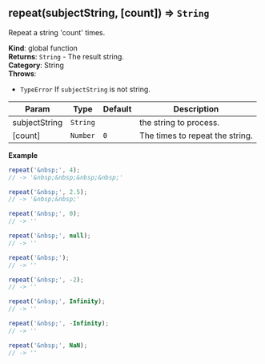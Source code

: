 <a name="repeat"></a>

## repeat(subjectString, [count]) ⇒ <code>String</code>
Repeat a string 'count' times.

**Kind**: global function  
**Returns**: <code>String</code> - The result string.  
**Category**: String  
**Throws**:

- <code>TypeError</code> If `subjectString` is not string.


| Param | Type | Default | Description |
| --- | --- | --- | --- |
| subjectString | <code>String</code> |  | the string to process. |
| [count] | <code>Number</code> | <code>0</code> | The times to repeat the string. |

**Example**  
```js
repeat('&nbsp;', 4);
// -> '&nbsp;&nbsp;&nbsp;&nbsp;'

repeat('&nbsp;', 2.5);
// -> '&nbsp;&nbsp;'

repeat('&nbsp;', 0);
// -> ''

repeat('&nbsp;', null);
// -> ''

repeat('&nbsp;');
// -> ''

repeat('&nbsp;', -2);
// -> ''

repeat('&nbsp;', Infinity);
// -> ''

repeat('&nbsp;', -Infinity);
// -> ''

repeat('&nbsp;', NaN);
// -> ''
```
